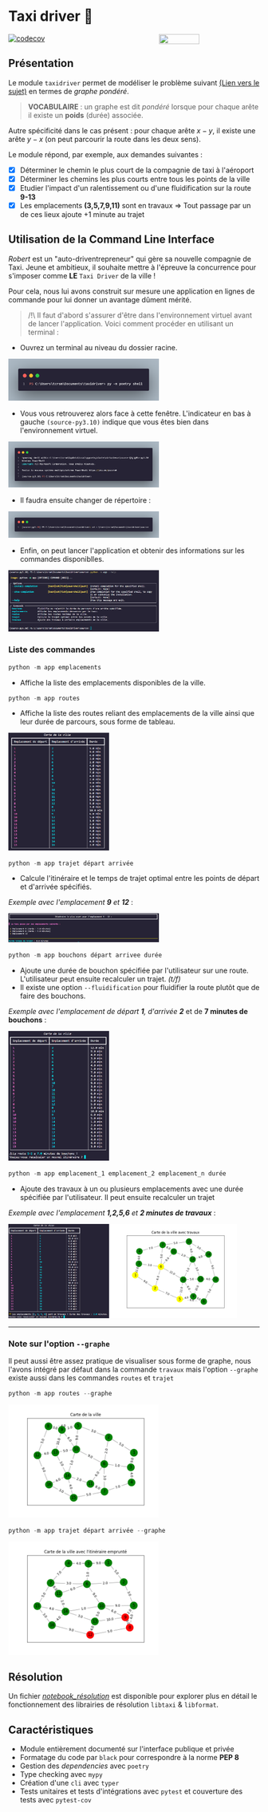 # Taxi driver :taxi:

<img src="http://www.parisfaitsoncinema.com/cache/media/de-niro-590/cr%2C640%2C450-7f7085.jpg" width=40% height=40% align="right">

[![codecov](https://codecov.io/gh/Textualize/rich/branch/master/graph/badge.svg)](https://codecov.io/gh/Textualize/rich)

## Présentation

Le module `taxidriver` permet de modéliser le problème suivant [(Lien vers le sujet)](https://github.com/CDucloux/taxidriver/blob/master/Sujet.md) en termes de *graphe pondéré*.

> **VOCABULAIRE** : un graphe est dit *pondéré* lorsque pour chaque arête il existe un **poids** (durée) associée. 

Autre spécificité dans le cas présent : pour chaque arête $x - y$, il existe une arête $y-x$ (on peut parcourir la route dans les deux sens). 

Le module répond, par exemple, aux demandes suivantes :
- [x] Déterminer le chemin le plus court de la compagnie de taxi à l'aéroport
- [x] Déterminer les chemins les plus courts entre tous les points de la ville
- [x] Etudier l'impact d'un ralentissement ou d'une fluidification sur la route **9-13**
- [x] Les emplacements **(3,5,7,9,11)** sont en travaux $\Rightarrow$ Tout passage par un de ces lieux ajoute +1 minute au trajet

## Utilisation de la **Command Line Interface**

*Robert* est un "auto-driventrepreneur" qui gère sa nouvelle compagnie de Taxi. Jeune et ambitieux, il souhaite mettre à l'épreuve la concurrence pour s'imposer comme **LE** `Taxi Driver` de la ville  ! 

Pour cela, nous lui avons construit sur mesure une application en lignes de commande pour lui donner un avantage dûment mérité.

> /!\ Il faut d'abord s'assurer d'être dans l'environnement virtuel avant de lancer l'application. Voici comment procéder en utilisant un terminal :

- Ouvrez un terminal au niveau du dossier racine.

<img src="./imgs/launch_venv.png" width=60%>

- Vous vous retrouverez alors face à cette fenêtre. L'indicateur en bas à gauche `(source-py3.10)` indique que vous êtes bien dans l'environnement virtuel.

<img src="./imgs/launch_venv_2.png" width=60%>

- Il faudra ensuite changer de répertoire : 

<img src="./imgs/launch_app_1.png" width=60%>

- Enfin, on peut lancer l'application et obtenir des informations sur les commandes disponiblles.

<img src="./imgs/commands.PNG" width=60%>


### Liste des commandes

```python
python -m app emplacements
```

- Affiche la liste des emplacements disponibles de la ville.

```python
python -m app routes
```

- Affiche la liste des routes reliant des emplacements de la ville ainsi que leur durée de parcours, sous forme de tableau.

<img src="./imgs/routes_nograph.PNG" width=40%>


```python
python -m app trajet départ arrivée
```

- Calcule l'itinéraire et le temps de trajet optimal entre les points de départ et d'arrivée spécifiés.

*Exemple avec l'emplacement **9** et  **12*** :

<img src="./imgs/trajet.PNG" width=60%>

```python
python -m app bouchons départ arrivee durée
```

- Ajoute une durée de bouchon spécifiée par l'utilisateur sur une route. L'utilisateur peut ensuite recalculer un trajet. *(t/f)*
- Il existe une option `--fluidification` pour fluidifier la route plutôt que de faire des bouchons.

*Exemple avec l'emplacement de départ **1**, d'arrivée **2*** et de **7 minutes de bouchons** :

<img src="./imgs/bouchons_nograph.PNG" width=40%>

```python
python -m app emplacement_1 emplacement_2 emplacement_n durée
```

- Ajoute des travaux à un ou plusieurs emplacements avec une durée spécifiée par l'utilisateur. Il peut ensuite recalculer un trajet 

*Exemple avec l'emplacement **1,2,5,6** et  **2 minutes de travaux*** :

<p float="middle">
 <img src="./imgs/travaux_nograph.PNG" width=40%>
  <img src="./imgs/travaux_graph.png" width=50%>
</p>

***

### Note sur l'option `--graphe`

Il peut aussi être assez pratique de visualiser sous forme de graphe, nous l'avons intégré par défaut dans la commande `travaux` mais l'option `--graphe` existe aussi dans les commandes `routes` et `trajet`

```python
python -m app routes --graphe
```

<img src="./imgs/routes_graph.png" width=60%>

```python
python -m app trajet départ arrivée --graphe
```

<img src="./imgs/trajet_graph.png" width=60%>

## Résolution

Un fichier <u>*notebook_résolution*</u> est disponible pour explorer plus en détail le fonctionnement des librairies de résolution `libtaxi` & `libformat`.

## Caractéristiques

- Module entièrement documenté sur l'interface publique et privée
- Formatage du code par `black` pour correspondre à la norme **PEP 8**
- Gestion des *dependencies* avec `poetry`
- Type checking avec `mypy`
- Création d'une `cli` avec `typer`
- Tests unitaires et tests d'intégrations avec `pytest` et couverture des tests avec `pytest-cov`
